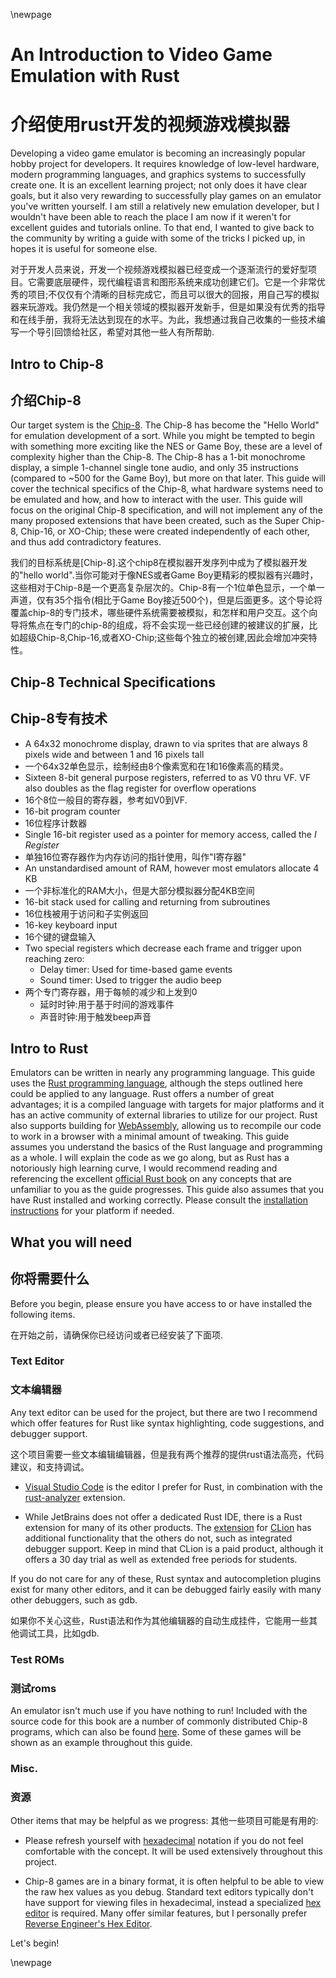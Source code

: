 \newpage

# An Introduction to Video Game Emulation with Rust
# 介绍使用rust开发的视频游戏模拟器
Developing a video game emulator is becoming an increasingly popular hobby project for developers. It requires knowledge of low-level hardware, modern programming languages, and graphics systems to successfully create one. It is an excellent learning project; not only does it have clear goals, but it also very rewarding to successfully play games on an emulator you've written yourself. I am still a relatively new emulation developer, but I wouldn't have been able to reach the place I am now if it weren't for excellent guides and tutorials online. To that end, I wanted to give back to the community by writing a guide with some of the tricks I picked up, in hopes it is useful for someone else.

对于开发人员来说，开发一个视频游戏模拟器已经变成一个逐渐流行的爱好型项目。它需要底层硬件，现代编程语言和图形系统来成功创建它们。它是一个非常优秀的项目;不仅仅有个清晰的目标完成它，而且可以很大的回报，用自己写的模拟器来玩游戏。我仍然是一个相关领域的模拟器开发新手，但是如果没有优秀的指导和在线手册，我将无法达到现在的水平。为此，我想通过我自己收集的一些技术编写一个导引回馈给社区，希望对其他一些人有所帮助.

## Intro to Chip-8
## 介绍Chip-8
Our target system is the [Chip-8](https://en.wikipedia.org/wiki/CHIP-8). The Chip-8 has become the "Hello World" for emulation development of a sort. While you might be tempted to begin with something more exciting like the NES or Game Boy, these are a level of complexity higher than the Chip-8. The Chip-8 has a 1-bit monochrome display, a simple 1-channel single tone audio, and only 35 instructions (compared to ~500 for the Game Boy), but more on that later. This guide will cover the technical specifics of the Chip-8, what hardware systems need to be emulated and how, and how to interact with the user. This guide will focus on the original Chip-8 specification, and will not implement any of the many proposed extensions that have been created, such as the Super Chip-8, Chip-16, or XO-Chip; these were created independently of each other, and thus add contradictory features.

我们的目标系统是[Chip-8].这个chip8在模拟器开发序列中成为了模拟器开发的"hello world".当你可能对于像NES或者Game Boy更精彩的模拟器有兴趣时，这些相对于Chip-8是一个更高复杂层次的。Chip-8有一个1位单色显示，一个单一声道，仅有35个指令(相比于Game Boy接近500个)，但是后面更多。这个导论将覆盖chip-8的专门技术，哪些硬件系统需要被模拟，和怎样和用户交互。这个向导将焦点在专门的chip-8的组成，将不会实现一些已经创建的被建议的扩展，比如超级Chip-8,Chip-16,或者XO-Chip;这些每个独立的被创建,因此会增加冲突特性。
## Chip-8 Technical Specifications
## Chip-8专有技术
- A 64x32 monochrome display, drawn to via sprites that are always 8 pixels wide and between 1 and 16 pixels tall
- 一个64x32单色显示，绘制经由8个像素宽和在1和16像素高的精灵。
- Sixteen 8-bit general purpose registers, referred to as V0 thru VF. VF also doubles as the flag register for overflow operations
- 16个8位一般目的寄存器，参考如V0到VF.
- 16-bit program counter
- 16位程序计数器
- Single 16-bit register used as a pointer for memory access, called the *I Register*
- 单独16位寄存器作为内存访问的指针使用，叫作"I寄存器"
- An unstandardised amount of RAM, however most emulators allocate 4 KB
- 一个非标准化的RAM大小，但是大部分模拟器分配4KB空间
- 16-bit stack used for calling and returning from subroutines
- 16位栈被用于访问和子实例返回
- 16-key keyboard input
- 16个键的键盘输入
- Two special registers which decrease each frame and trigger upon reaching zero:
    - Delay timer: Used for time-based game events
    - Sound timer: Used to trigger the audio beep
- 两个专门寄存器，用于每帧的减少和上发到0
    - 延时时钟:用于基于时间的游戏事件
    - 声音时钟:用于触发beep声音
## Intro to Rust
Emulators can be written in nearly any programming language. This guide uses the [Rust programming language](https://www.rust-lang.org/), although the steps outlined here could be applied to any language. Rust offers a number of great advantages; it is a compiled language with targets for major platforms and it has an active community of external libraries to utilize for our project. Rust also supports building for [WebAssembly](https://en.wikipedia.org/wiki/WebAssembly), allowing us to recompile our code to work in a browser with a minimal amount of tweaking. This guide assumes you understand the basics of the Rust language and programming as a whole. I will explain the code as we go along, but as Rust has a notoriously high learning curve, I would recommend reading and referencing the excellent [official Rust book](https://doc.rust-lang.org/stable/book/title-page.html) on any concepts that are unfamiliar to you as the guide progresses. This guide also assumes that you have Rust installed and working correctly. Please consult the [installation instructions](https://www.rust-lang.org/tools/install) for your platform if needed.

## What you will need
## 你将需要什么
Before you begin, please ensure you have access to or have installed the following items.

在开始之前，请确保你已经访问或者已经安装了下面项.
### Text Editor
### 文本编辑器
Any text editor can be used for the project, but there are two I recommend which offer features for Rust like syntax highlighting, code suggestions, and debugger support.

这个项目需要一些文本编辑编辑器，但是我有两个推荐的提供rust语法高亮，代码建议，和支持调试。
- [Visual Studio Code](https://code.visualstudio.com/) is the editor I prefer for Rust, in combination with the [rust-analyzer](https://rust-analyzer.github.io/) extension.

- While JetBrains does not offer a dedicated Rust IDE, there is a Rust extension for many of its other products. The [extension](https://intellij-rust.github.io/) for [CLion](https://www.jetbrains.com/clion/) has additional functionality that the others do not, such as integrated debugger support. Keep in mind that CLion is a paid product, although it offers a 30 day trial as well as extended free periods for students.

If you do not care for any of these, Rust syntax and autocompletion plugins exist for many other editors, and it can be debugged fairly easily with many other debuggers, such as gdb.

如果你不关心这些，Rust语法和作为其他编辑器的自动生成挂件，它能用一些其他调试工具，比如gdb.
### Test ROMs
### 测试roms
An emulator isn't much use if you have nothing to run! Included with the source code for this book are a number of commonly distributed Chip-8 programs, which can also be found [here](https://www.zophar.net/pdroms/chip8/chip-8-games-pack.html). Some of these games will be shown as an example throughout this guide.

### Misc.
### 资源
Other items that may be helpful as we progress:
其他一些项目可能是有用的:
- Please refresh yourself with [hexadecimal](https://en.wikipedia.org/wiki/Hexadecimal) notation if you do not feel comfortable with the concept. It will be used extensively throughout this project.

- Chip-8 games are in a binary format, it is often helpful to be able to view the raw hex values as you debug. Standard text editors typically don't have support for viewing files in hexadecimal, instead a specialized [hex editor](https://en.wikipedia.org/wiki/Comparison_of_hex_editors) is required. Many offer similar features, but I personally prefer [Reverse Engineer's Hex Editor](https://github.com/solemnwarning/rehex).

Let's begin!

\newpage
